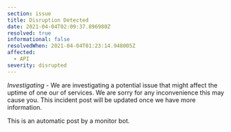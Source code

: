 ```yaml
---
section: issue
title: Disruption Detected
date: 2021-04-04T02:09:37.896980Z
resolved: true
informational: false
resolvedWhen: 2021-04-04T01:23:14.948005Z
affected:
  - API
severity: disrupted
---
```

*Investigating* - We are investigating a potential issue that might affect the uptime of one our of services. We are sorry for any inconvenience this may cause you. This incident post will be updated once we have more information.

This is an automatic post by a monitor bot.
        